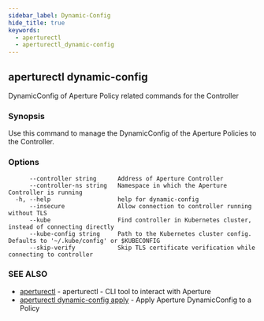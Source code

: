 ```yaml
---
sidebar_label: Dynamic-Config
hide_title: true
keywords:
  - aperturectl
  - aperturectl_dynamic-config
---
```


<!-- markdownlint-disable -->

## aperturectl dynamic-config

DynamicConfig of Aperture Policy related commands for the Controller

### Synopsis

Use this command to manage the DynamicConfig of the Aperture Policies to the Controller.

### Options

```
      --controller string      Address of Aperture Controller
      --controller-ns string   Namespace in which the Aperture Controller is running
  -h, --help                   help for dynamic-config
      --insecure               Allow connection to controller running without TLS
      --kube                   Find controller in Kubernetes cluster, instead of connecting directly
      --kube-config string     Path to the Kubernetes cluster config. Defaults to '~/.kube/config' or $KUBECONFIG
      --skip-verify            Skip TLS certificate verification while connecting to controller
```

### SEE ALSO

- [aperturectl](/reference/aperturectl/aperturectl.md) - aperturectl - CLI tool to interact with Aperture
- [aperturectl dynamic-config apply](/reference/aperturectl/dynamic-config/apply/apply.md) - Apply Aperture DynamicConfig to a Policy
